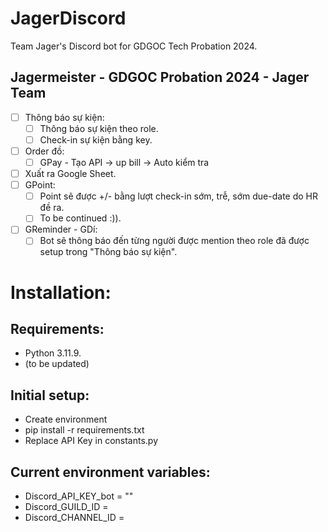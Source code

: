 # JagerDiscord
Team Jager's Discord bot for GDGOC Tech Probation 2024.
## Jagermeister - GDGOC Probation 2024 - Jager Team
- [ ] Thông báo sự kiện:
  - [ ] Thông báo sự kiện theo role.
  - [ ] Check-in sự kiện bằng key.
- [ ] Order đồ:
  - [ ] GPay - Tạo API → up bill → Auto kiểm tra
- [ ] Xuất ra Google Sheet.
- [ ] GPoint:
  - [ ] Point sẽ được +/- bằng lượt check-in sớm, trễ, sớm due-date do HR đề ra.
  - [ ] To be continued :)).
- [ ] GReminder - GDí:
  - [ ] Bot sẽ thông báo đến từng người được mention theo role đã được setup trong "Thông báo sự kiện".
# Installation:
## Requirements:
- Python 3.11.9.
- (to be updated)
## Initial setup:
- Create environment
- pip install -r requirements.txt
- Replace API Key in constants.py
## Current environment variables:
- Discord_API_KEY_bot = ""
- Discord_GUILD_ID = 
- Discord_CHANNEL_ID = 
